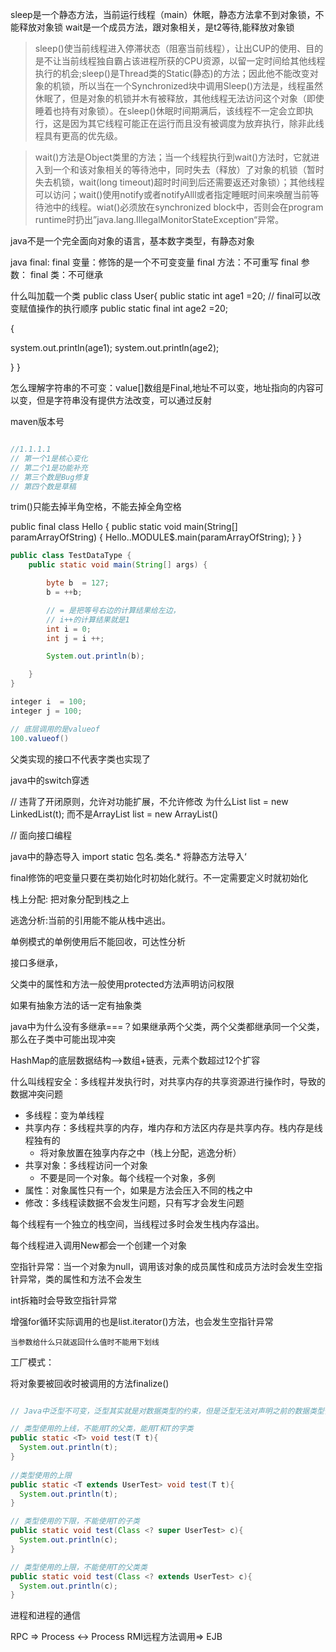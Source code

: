 sleep是一个静态方法，当前运行线程（main）休眠，静态方法拿不到对象锁，不能释放对象锁
wait是一个成员方法，跟对象相关，是t2等待,能释放对象锁


>sleep()使当前线程进入停滞状态（阻塞当前线程），让出CUP的使用、目的是不让当前线程独自霸占该进程所获的CPU资源，以留一定时间给其他线程执行的机会;sleep()是Thread类的Static(静态)的方法；因此他不能改变对象的机锁，所以当在一个Synchronized块中调用Sleep()方法是，线程虽然休眠了，但是对象的机锁并木有被释放，其他线程无法访问这个对象（即使睡着也持有对象锁）。在sleep()休眠时间期满后，该线程不一定会立即执行，这是因为其它线程可能正在运行而且没有被调度为放弃执行，除非此线程具有更高的优先级。 

>wait()方法是Object类里的方法；当一个线程执行到wait()方法时，它就进入到一个和该对象相关的等待池中，同时失去（释放）了对象的机锁（暂时失去机锁，wait(long timeout)超时时间到后还需要返还对象锁）；其他线程可以访问；wait()使用notify或者notifyAlll或者指定睡眠时间来唤醒当前等待池中的线程。wiat()必须放在synchronized block中，否则会在program runtime时扔出”java.lang.IllegalMonitorStateException“异常。

java不是一个完全面向对象的语言，基本数字类型，有静态对象

java final: 
final 变量：修饰的是一个不可变变量
final 方法：不可重写
final 参数：
final 类：不可继承


什么叫加载一个类
public class User{
public static int age1 =20;
// final可以改变赋值操作的执行顺序
public static final int age2 =20;


{

  system.out.println(age1);
  system.out.println(age2);
  
}
}

怎么理解字符串的不可变：value[]数组是Final,地址不可以变，地址指向的内容可以变，但是字符串没有提供方法改变，可以通过反射

maven版本号
```java

//1.1.1.1
// 第一个1是核心变化
// 第二个1是功能补充
// 第三个数是Bug修复
// 第四个数是草稿
```

trim()只能去掉半角空格，不能去掉全角空格



public final class Hello
{
  public static void main(String[] paramArrayOfString)
  {
    Hello..MODULE$.main(paramArrayOfString);
  }
}


```java
public class TestDataType {
    public static void main(String[] args) {

        byte b  = 127;
        b = ++b;

        // = 是把等号右边的计算结果给左边，
        // i++的计算结果就是1
        int i = 0;
        int j = i ++;

        System.out.println(b);

    }
}
```


```java
integer i  = 100;
integer j = 100;

// 底层调用的是valueof
100.valueof()
```

父类实现的接口不代表字类也实现了


java中的switch穿透

// 违背了开闭原则，允许对功能扩展，不允许修改
为什么List list = new LinkedList(t); 而不是ArrayList list = new ArrayList()

// 面向接口编程


java中的静态导入
import static 包名.类名.*
将静态方法导入‘


final修饰的吧变量只要在类初始化时初始化就行。不一定需要定义时就初始化

栈上分配: 把对象分配到栈之上

逃逸分析:当前的引用能不能从栈中逃出。

单例模式的单例使用后不能回收，可达性分析

接口多继承，

父类中的属性和方法一般使用protected方法声明访问权限


如果有抽象方法的话一定有抽象类


java中为什么没有多继承===？如果继承两个父类，两个父类都继承同一个父类，那么在子类中可能出现冲突

HashMap的底层数据结构-->数组+链表，元素个数超过12个扩容

什么叫线程安全：多线程并发执行时，对共享内存的共享资源进行操作时，导致的数据冲突问题

- 多线程：变为单线程
- 共享内存：多线程共享的内存，堆内存和方法区内存是共享内存。栈内存是线程独有的
  - 将对象放置在独享内存之中（栈上分配，逃逸分析）
- 共享对象：多线程访问一个对象
  - 不要是同一个对象。每个线程一个对象，多例
- 属性：对象属性只有一个，如果是方法会压入不同的栈之中
- 修改：多线程读数据不会发生问题，只有写才会发生问题

每个线程有一个独立的栈空间，当线程过多时会发生栈内存溢出。                                                            

每个线程进入调用New都会一个创建一个对象

空指针异常：当一个对象为null，调用该对象的成员属性和成员方法时会发生空指针异常，类的属性和方法不会发生


int拆箱时会导致空指针异常

增强for循环实际调用的也是list.iterator()方法，也会发生空指针异常

    当参数给什么只就返回什么值时不能用下划线

工厂模式：

将对象要被回收时被调用的方法finalize()

```java

// Java中泛型不可变，泛型其实就是对数据类型的约束，但是泛型无法对声明之前的数据类型做约束，只能对声明之后数据起约束，泛型再进行类型操作时才会操作，如果不进行类型操作，那么就不会有问题。例如print方法中不可能出现类型的错误

// 类型使用的上线，不能用T的父类，能用T和T的字类
public static <T> void test(T t){
  System.out.println(t);
}
 
//类型使用的上限
public static <T extends UserTest> void test(T t){
  System.out.println(t);
}

// 类型使用的下限，不能使用T的子类
public static void test(Class <? super UserTest> c){
  System.out.println(c);
}

// 类型使用的上限，不能使用T的父类类
public static void test(Class <? extends UserTest> c){
  System.out.println(c);
}

```


进程和进程的通信

RPC =>  Process <-> Process
RMI远程方法调用=> EJB
